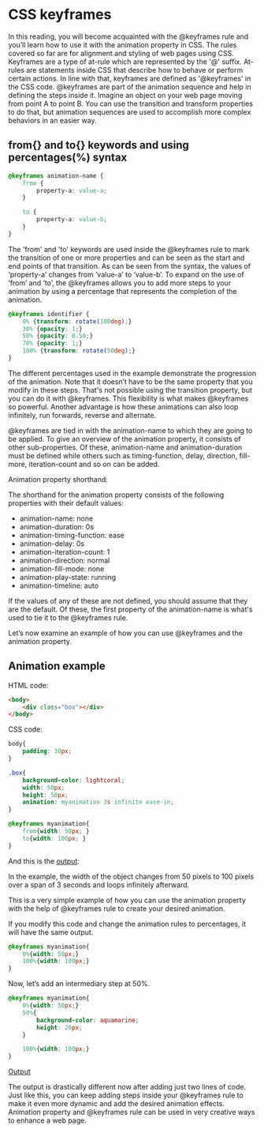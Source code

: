 # CSS keyframes

In this reading, you will become acquainted with the @keyframes rule and you’ll learn how to use it with the animation property in CSS. The rules covered so far are for alignment and styling of web pages using CSS. Keyframes are a type of at-rule which are represented by the '@' suffix. At-rules are statements inside CSS that describe how to behave or perform certain actions. In line with that, keyframes are defined as '@keyframes' in the CSS code. @keyframes are part of the animation sequence and help in defining the steps inside it. Imagine an object on your web page moving from point A to point B. You can use the transition and transform properties to do that, but animation sequences are used to accomplish more complex behaviors in an easier way.

## from{} and to{} keywords and using percentages(%) syntax

```css
@keyframes animation-name { 
    from { 
        property-a: value-a; 
    } 

    to { 
        property-a: value-b; 
    } 
} 
```

The 'from' and 'to' keywords are used inside the @keyframes rule to mark the transition of one or more properties and can be seen as the start and end points of that transition. As can be seen from the syntax, the values of ‘property-a’ changes from ‘value-a’ to ‘value-b’. To expand on the use of ‘from’ and ‘to’, the @keyframes allows you to add more steps to your animation by using a percentage that represents the completion of the animation.

```css
@keyframes identifier { 
    0% {transform: rotate(100deg);} 
    30% {opacity: 1;} 
    50% {opacity: 0.50;} 
    70% {opacity: 1;} 
    100% {transform: rotate(50deg);}
}
```

The different percentages used in the example demonstrate the progression of the animation. Note that it doesn’t have to be the same property that you modify in these steps. That's not possible using the transition property, but you can do it with @keyframes. This flexibility is what makes @keyframes so powerful. Another advantage is how these animations can also loop infinitely, run forwards, reverse and alternate.

@keyframes are tied in with the animation-name to which they are going to be applied. To give an overview of the animation property, it consists of other sub-properties. Of these, animation-name and animation-duration must be defined while others such as timing-function, delay, direction, fill-more, iteration-count and so on can be added.

Animation property shorthand:

The shorthand for the animation property consists of the following properties with their default values:

- animation-name: none
- animation-duration: 0s
- animation-timing-function: ease
- animation-delay: 0s
- animation-iteration-count: 1
- animation-direction: normal
- animation-fill-mode: none
- animation-play-state: running
- animation-timeline: auto

If the values of any of these are not defined, you should assume that they are the default. Of these, the first property of the animation-name is what's used to tie it to the @keyframes rule.

Let’s now examine an example of how you can use @keyframes and the animation property.

## Animation example

HTML code:

```html
<body> 
    <div class="box"></div> 
</body> 
```

CSS code:

```css
body{ 
    padding: 30px;
} 

.box{ 
    background-color: lightcoral; 
    width: 50px; 
    height: 50px; 
    animation: myanimation 3s infinite ease-in; 
} 

@keyframes myanimation{ 
    from{width: 50px; } 
    to{width: 100px; }
}
```

And this is the [output](https://d3c33hcgiwev3.cloudfront.net/wPjbX3g9Rxq42194PecarQ_e16667bd1e3c4c6ca9cb564d898f9be1_keyframes.mp4?Expires=1758844800&Signature=Gg8X7pNXdudmP6eREv2yi6PIFWlRg0vnnfZWJeuqjvUN1n1HWlXp4U2-vL3pCkdIJkD~LitoRfzv~-1Bmviw4WQ-U-B4exgcdCoblE8XLLwufj98SpguRQQP0aeygGLnzNu7lbO8GLyecXViuBnWEvOCiImQK8r74ob8mJOdTsE_&Key-Pair-Id=APKAJLTNE6QMUY6HBC5A):

In the example, the width of the object changes from 50 pixels to 100 pixels over a span of 3 seconds and loops infinitely afterward.

This is a very simple example of how you can use the animation property with the help of @keyframes rule to create your desired animation.

If you modify this code and change the animation rules to percentages, it will have the same output.

```css
@keyframes myanimation{
    0%{width: 50px;}
    100%{width: 100px;}
}
```

Now, let’s add an intermediary step at 50%.

```css
@keyframes myanimation{
    0%{width: 50px;}
    50%{
        background-color: aquamarine;
        height: 20px;
    }

    100%{width: 100px;}
}
```

[Output](https://d3c33hcgiwev3.cloudfront.net/aqOfaRgHSd6jn2kYB4netQ_0ca60e8c1ce245428d1ee685535ef5e1_keyframes2.mp4?Expires=1758844800&Signature=GpIEfO0Ayj3KlGDLsL~CHw6uJDfFWovm9NWV2-5X-uy8~meza3wL8bBj-vhp~LFqvCsnNCs-YGK~AdVpt9RCzibBTOIBxfwOefT26jZnnw-84zq0aBo72bozI9yLQop6Np~0sxCl2CDeg7nrmJJk4tViSOo508kdpCmKDCe1iSE_&Key-Pair-Id=APKAJLTNE6QMUY6HBC5A)

The output is drastically different now after adding just two lines of code. Just like this, you can keep adding steps inside your @keyframes rule to make it even more dynamic and add the desired animation effects. Animation property and @keyframes rule can be used in very creative ways to enhance a web page.
